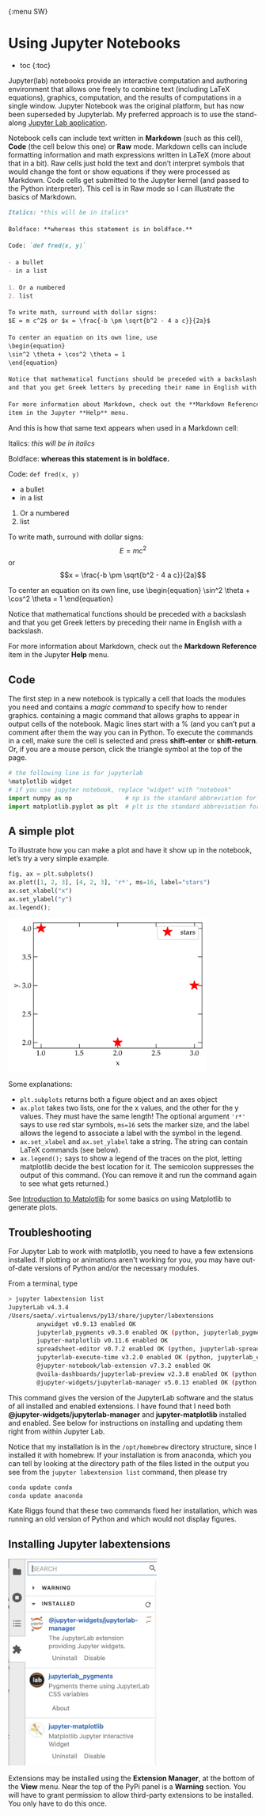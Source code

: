 {:menu SW}


# Using Jupyter Notebooks

* toc
{:toc}

Jupyter(lab) notebooks provide an interactive computation and
authoring environment that allows one freely to combine text (including LaTeX
equations), graphics, computation, and the results of computations in a single
window. Jupyter Notebook was the original platform, but has now been superseded by Jupyterlab. My preferred approach is to use the stand-along [Jupyter Lab application](https://github.com/jupyterlab/jupyterlab-desktop).


Notebook cells can include text written in **Markdown** (such as this cell),
**Code** (the cell below this one) or **Raw** mode. Markdown cells can include
formatting information and math expressions written in LaTeX (more about that in
a bit). Raw cells just hold the text and don’t interpret symbols that would
change the font or show equations if they were processed as Markdown. Code cells
get submitted to the Jupyter kernel (and passed to the Python interpreter). 
This cell is in Raw mode so I can illustrate the basics of Markdown.

~~~~ markdown
Italics: *this will be in italics*

Boldface: **whereas this statement is in boldface.**

Code: `def fred(x, y)`

- a bullet
- in a list

1. Or a numbered
2. list

To write math, surround with dollar signs:
$E = m c^2$ or $x = \frac{-b \pm \sqrt{b^2 - 4 a c}}{2a}$

To center an equation on its own line, use
\begin{equation}
\sin^2 \theta + \cos^2 \theta = 1
\end{equation}

Notice that mathematical functions should be preceded with a backslash
and that you get Greek letters by preceding their name in English with a backslash. 

For more information about Markdown, check out the **Markdown Reference**
item in the Jupyter **Help** menu.
~~~~

And this is how that same text appears when used in a Markdown cell:

Italics: *this will be in italics*

Boldface: **whereas this statement is in boldface.**

Code: `def fred(x, y)`

- a bullet
- in a list

1. Or a numbered
2. list

To write math, surround with dollar signs: $$E = m c^2$$ or $$x = \frac{-b \pm \sqrt{b^2 - 4 a c}}{2a}$$


To center an equation on its own line, use
\begin{equation}
  \sin^2 \theta + \cos^2 \theta = 1
\end{equation}

Notice that mathematical functions should be preceded with a backslash and that
you get Greek letters by preceding their name in English with a backslash. 

For more information about Markdown, check out the **Markdown Reference** item
in the Jupyter **Help** menu. 

## Code

The first step in a new notebook is typically a cell that loads the modules you need and contains a *magic command* to specify how to render graphics.
 containing a magic command that
allows graphs to appear in output cells of the notebook. Magic lines start with
a % (and you can’t put a comment after them the way you can in Python. To
execute the commands in a cell, make sure the cell is selected and press
**shift-enter** or **shift-return**. Or, if you are a mouse person, click the
triangle symbol at the top of the page. 


~~~~ python
# the following line is for jupyterlab
%matplotlib widget
# if you use jupyter notebook, replace "widget" with "notebook"
import numpy as np               # np is the standard abbreviation for numpy
import matplotlib.pyplot as plt  # plt is the standard abbreviation for pyplot
~~~~

## A simple plot

To illustrate how you can make a plot and have it show up in the notebook, let’s
try a very simple example. 

~~~~ python
fig, ax = plt.subplots()
ax.plot([1, 2, 3], [4, 2, 3], 'r*', ms=16, label="stars")
ax.set_xlabel("x")
ax.set_ylabel("y")
ax.legend();
~~~~

<p class="center" markdown="0">
  <img src="figs/intro-1.webp" style="width: 400px;">
</p>


Some explanations:

- `plt.subplots` returns both a figure object and an axes object
- `ax.plot` takes two lists, one for the x values, and the other for the y
  values. They must have the same length! The optional argument `'r*'` says to use
  red star symbols, `ms=16` sets the marker size, and the label allows the legend to associate a label with
  the symbol in the legend. 
- `ax.set_xlabel` and `ax.set_ylabel` take a string. The string can contain
  LaTeX commands (see below).
- `ax.legend();` says to show a legend of the traces on the plot, letting
  matplotlib decide the best location for it. The semicolon suppresses the
  output of this command. (You can remove it and run the command again to see
  what gets returned.) 

See [Introduction to Matplotlib](SW-Matplotlib.md) for some basics on using Matplotlib to generate plots.

## Troubleshooting

For Jupyter Lab to work with matplotlib, you need to have a few extensions installed. If plotting or animations aren't working for you, you may have out-of-date versions of Python and/or the necessary modules. 

From a terminal, type

~~~~ bash
> jupyter labextension list 
JupyterLab v4.3.4
/Users/saeta/.virtualenvs/py13/share/jupyter/labextensions
        anywidget v0.9.13 enabled OK
        jupyterlab_pygments v0.3.0 enabled OK (python, jupyterlab_pygments)
        jupyter-matplotlib v0.11.6 enabled OK
        spreadsheet-editor v0.7.2 enabled OK (python, jupyterlab-spreadsheet-editor)
        jupyterlab-execute-time v3.2.0 enabled OK (python, jupyterlab_execute_time)
        @jupyter-notebook/lab-extension v7.3.2 enabled OK
        @voila-dashboards/jupyterlab-preview v2.3.8 enabled OK (python, voila)
        @jupyter-widgets/jupyterlab-manager v5.0.13 enabled OK (python, jupyterlab_widgets)
~~~~

This command gives the version of the JupyterLab software and the status of all installed and enabled extensions.
I have found that I need both **@jupyter-widgets/jupyterlab-manager** and **jupyter-matplotlib** installed and enabled. See below for instructions on installing and updating them right from within Jupyter Lab.


Notice that my installation is in the `/opt/homebrew` directory structure, since I installed it with homebrew. If your installation is from anaconda, which you can tell by looking at the directory path of the files listed in the output you see from the `jupyter labextension list` command, then please try

~~~~ bash
conda update conda
conda update anaconda
~~~~

Kate Riggs found that these two commands fixed her installation, which was running an old version of Python and which would not display figures.


## Installing Jupyter labextensions

<p class="center" markdown="0">
  <img src="figs/labextension.webp" style="width: 300px;">
</p>

Extensions may be installed using the **Extension Manager**, at the bottom of the **View** menu. Near the top of the PyPi panel is a **Warning** section. You will have to grant permission to allow third-party extensions to be installed. You only have to do this once.